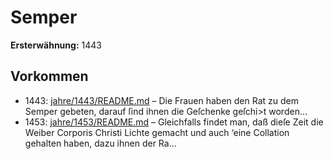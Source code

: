 # Semper

**Ersterwähnung:** 1443

## Vorkommen
- 1443: [jahre/1443/README.md](../jahre/1443/README.md) – Die Frauen haben den Rat zu dem Semper gebeten,
darauf ſind ihnen die Geſchenke geſchi>t worden...
- 1453: [jahre/1453/README.md](../jahre/1453/README.md) – Gleichfalls findet man, daß
dieſe Zeit die Weiber Corporis Christi Lichte gemacht
und auch ‘eine Collation gehalten haben, dazu ihnen der
Ra...
